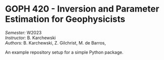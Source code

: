 # GOPH 420 - Inversion and Parameter Estimation for Geophysicists

*Semester:* W2023  
*Instructor:* B. Karchewski  
*Authors:*  B. Karchewski,
            Z. Gilchrist,
            M. de Barros,

An example repository setup for a simple Python package.
